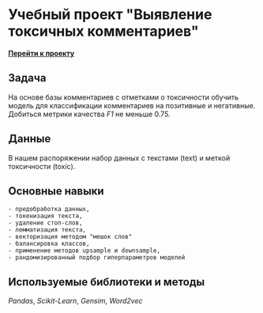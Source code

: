 # Учебный проект "Выявление токсичных комментариев"

**[Перейти к проекту](Выявление%20токсичных%20комментариев/toxic_comments.ipynb)**
    
## Задача

На основе базы комментариев с отметками о токсичности обучить модель для классификации комментариев на позитивные и негативные. Добиться метрики качества *F1* не меньше 0.75.

## Данные

В нашем распоряжении набор данных с текстами (text) и меткой токсичности (toxic).

## Основные навыки

    - предобработка данных, 
    - токенизация текста,
    - удаление стоп-слов,
    - лемматизация текста,
    - векторизация методом "мешок слов"
    - балансировка классов,
    - применение методов upsample и downsample, 
    - рандомизированный подбор гиперпараметров моделей

    
## Используемые библиотеки и методы

*Pandas*, *Scikit-Learn*, *Gensim*, *Word2vec*